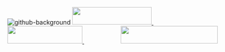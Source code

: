 ![github-background](https://i.imgur.com/3RK4T6b.jpg)
<a href='https://t.me/nicitaacom'>
<img style='width:180px;height:40px' src='https://i.imgur.com/SDUTsiD.jpg'>
</a>
&nbsp;&nbsp;&nbsp;&nbsp;&nbsp;&nbsp;&nbsp;&nbsp;&nbsp;&nbsp;&nbsp;&nbsp;&nbsp;&nbsp;&nbsp;&nbsp;&nbsp;&nbsp;&nbsp;&nbsp;
<a href='https://nicitaa.com'>
<img style='width:170px;height:40px' src='https://i.imgur.com/c3I1LTJ.jpg'>
</a>
&nbsp;&nbsp;&nbsp;&nbsp;&nbsp;&nbsp;&nbsp;&nbsp;&nbsp;&nbsp;&nbsp;&nbsp;&nbsp;&nbsp;&nbsp;&nbsp;&nbsp;&nbsp;&nbsp;&nbsp;
<a href='https://gmail.com'>
<img style='width:220px;height:40px' src='https://i.imgur.com/Pb8LWAA.jpg'>
</a>